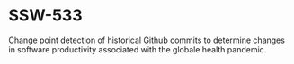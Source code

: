 # SSW-533

Change point detection of historical Github commits to determine changes in software productivity associated with the globale health pandemic.